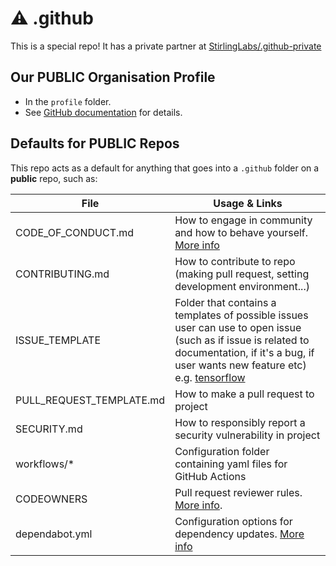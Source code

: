 # ⚠️ .github

This is a special repo!  It has a private partner at [StirlingLabs/.github-private](https://github.com/StirlingLabs/.github-private)


## Our **PUBLIC** Organisation Profile

- In the `profile` folder. 
- See [GitHub documentation](https://docs.github.com/en/organizations/collaborating-with-groups-in-organizations/customizing-your-organizations-profile) for details.


## Defaults for PUBLIC Repos

This repo acts as a default for anything that goes into a `.github` folder on a **public** repo, such as:

| File | Usage & Links |
|------|---------------|
| CODE_OF_CONDUCT.md | How to engage in community and how to behave yourself. [More info](https://docs.github.com/en/communities/setting-up-your-project-for-healthy-contributions/creating-a-default-community-health-file) |
| CONTRIBUTING.md | How to contribute to repo (making pull request, setting development environment...) |
| ISSUE_TEMPLATE | Folder that contains a templates of possible issues user can use to open issue (such as if issue is related to documentation, if it's a bug, if user wants new feature etc) e.g. [tensorflow](https://github.com/tensorflow/tensorflow/tree/f3fd82f65724cdba600fdd23d251c2b01152ed3c/.github/ISSUE_TEMPLATE) |
| PULL_REQUEST_TEMPLATE.md | How to make a pull request to project |
| SECURITY.md | How to responsibly report a security vulnerability in project |
| workflows/* | Configuration folder containing yaml files for GitHub Actions |
| CODEOWNERS | Pull request reviewer rules. [More info](https://docs.github.com/en/github/creating-cloning-and-archiving-repositories/about-code-owners). |
| dependabot.yml | Configuration options for dependency updates. [More info](https://docs.github.com/en/code-security/supply-chain-security/keeping-your-dependencies-updated-automatically/configuration-options-for-dependency-updates) |
